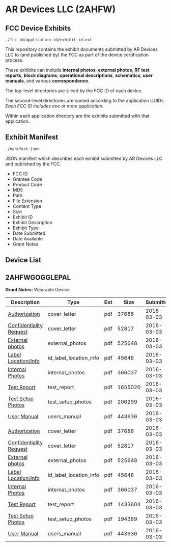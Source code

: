 # AR Devices LLC (2AHFW)
## FCC Device Exhibits

```
./fcc-id/application-id/exhibit-id.ext
```

This repository contains the exhibit documents submitted by AR Devices LLC to (and published by) the FCC as part of the device certification process.

These exhibits can include **internal photos**, **external photos**, **RF test reports**, **block diagrams**, **operational descriptions**, **schematics**, **user manuals**, and various **correspondence**.

The top-level directories are sliced by the FCC ID of each device.

The second-level directories are named according to the application UUIDs. *Each FCC ID includes one or more application.*

Within each application directory are the exhibits submitted with that application. 

## Exhibit Manifest

```
./manifest.json
```

JSON manifest which describes each exhibit submitted by AR Devices LLC and published by the FCC.

- FCC ID
- Grantee Code
- Product Code
- MD5
- Path
- File Extension
- Content Type
- Size
- Exhibit ID
- Exhibit Description
- Exhibit Type
- Date Submitted
- Date Available
- Grant Notes

## Device List
## 2AHFWGOGGLEPAL
**Grant Notes:** Wearable Device

| Description | Type | Ext | Size | Submitted | Available |
| ----------- | ---- | --- | ---- | --------- | --------- |
| [Authorization](2AHFWGOGGLEPAL/bbc7571b4fe6345e394ac82ad4645935/2919047.pdf) | cover_letter | pdf | 37686 | 2016-03-03 | 2016-03-03 |
| [Confidentiality Request](2AHFWGOGGLEPAL/bbc7571b4fe6345e394ac82ad4645935/2919048.pdf) | cover_letter | pdf | 52817 | 2016-03-03 | 2016-03-03 |
| [External photos](2AHFWGOGGLEPAL/bbc7571b4fe6345e394ac82ad4645935/2919049.pdf) | external_photos | pdf | 525648 | 2016-03-03 | 2016-03-03 |
| [Label Location/Info](2AHFWGOGGLEPAL/bbc7571b4fe6345e394ac82ad4645935/2919051.pdf) | id_label_location_info | pdf | 45648 | 2016-03-03 | 2016-03-03 |
| [Internal Photos](2AHFWGOGGLEPAL/bbc7571b4fe6345e394ac82ad4645935/2919050.pdf) | internal_photos | pdf | 366037 | 2016-03-03 | 2016-03-03 |
| [Test Report](2AHFWGOGGLEPAL/bbc7571b4fe6345e394ac82ad4645935/2919054.pdf) | test_report | pdf | 1655020 | 2016-03-03 | 2016-03-03 |
| [Test Setup Photos](2AHFWGOGGLEPAL/bbc7571b4fe6345e394ac82ad4645935/2919052.pdf) | test_setup_photos | pdf | 206299 | 2016-03-03 | 2016-03-03 |
| [User Manual](2AHFWGOGGLEPAL/bbc7571b4fe6345e394ac82ad4645935/2919053.pdf) | users_manual | pdf | 443636 | 2016-03-03 | 2016-03-03 |
| [Authorization](2AHFWGOGGLEPAL/807ee3d2c1d7ac56a580edb6bfe40b7e/2919047.pdf) | cover_letter | pdf | 37686 | 2016-03-03 | 2016-03-03 |
| [Confidentiality Request](2AHFWGOGGLEPAL/807ee3d2c1d7ac56a580edb6bfe40b7e/2919048.pdf) | cover_letter | pdf | 52817 | 2016-03-03 | 2016-03-03 |
| [External photos](2AHFWGOGGLEPAL/807ee3d2c1d7ac56a580edb6bfe40b7e/2919049.pdf) | external_photos | pdf | 525648 | 2016-03-03 | 2016-03-03 |
| [Label Location/Info](2AHFWGOGGLEPAL/807ee3d2c1d7ac56a580edb6bfe40b7e/2919051.pdf) | id_label_location_info | pdf | 45648 | 2016-03-03 | 2016-03-03 |
| [Internal Photos](2AHFWGOGGLEPAL/807ee3d2c1d7ac56a580edb6bfe40b7e/2919050.pdf) | internal_photos | pdf | 366037 | 2016-03-03 | 2016-03-03 |
| [Test Report](2AHFWGOGGLEPAL/807ee3d2c1d7ac56a580edb6bfe40b7e/2919096.pdf) | test_report | pdf | 1433604 | 2016-03-03 | 2016-03-03 |
| [Test Setup Photos](2AHFWGOGGLEPAL/807ee3d2c1d7ac56a580edb6bfe40b7e/2919094.pdf) | test_setup_photos | pdf | 194389 | 2016-03-03 | 2016-03-03 |
| [User Manual](2AHFWGOGGLEPAL/807ee3d2c1d7ac56a580edb6bfe40b7e/2919053.pdf) | users_manual | pdf | 443636 | 2016-03-03 | 2016-03-03 |
